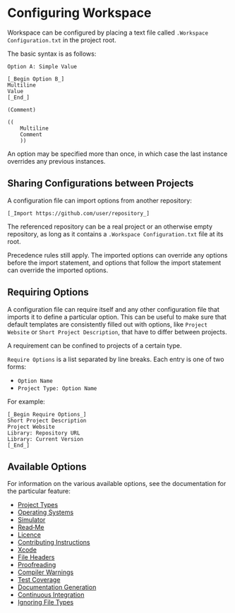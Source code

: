 <!--
 Configuring Workspace.md

 This source file is part of the Workspace open source project.
 https://github.com/SDGGiesbrecht/Workspace#workspace

 Copyright ©2017–2018 Jeremy David Giesbrecht and the Workspace project contributors.

 Soli Deo gloria.

 Licensed under the Apache Licence, Version 2.0.
 See http://www.apache.org/licenses/LICENSE-2.0 for licence information.
 -->

# Configuring Workspace

Workspace can be configured by placing a text file called `.Workspace Configuration.txt` in the project root.

The basic syntax is as follows:

```text
Option A: Simple Value

[_Begin Option B_]
Multiline
Value
[_End_]

(Comment)

((
    Multiline
    Comment
    ))
```

An option may be specified more than once, in which case the last instance overrides any previous instances.

## Sharing Configurations between Projects

A configuration file can import options from another repository:

```text
[_Import https://github.com/user/repository_]
```

The referenced repository can be a real project or an otherwise empty repository, as long as it contains a `.Workspace Configuration.txt` file at its root.

Precedence rules still apply. The imported options can override any options before the import statement, and options that follow the import statement can override the imported options.

## Requiring Options

A configuration file can require itself and any other configuration file that imports it to define a particular option. This can be useful to make sure that default templates are consistently filled out with options, like `Project Website` or `Short Project Description`, that have to differ between projects.

A requirement can be confined to projects of a certain type.

`Require Options` is a list separated by line breaks. Each entry is one of two forms:

- `Option Name`
- `Project Type: Option Name`

For example:

```text
[_Begin Require Options_]
Short Project Description
Project Website
Library: Repository URL
Library: Current Version
[_End_]
```

## Available Options

For information on the various available options, see the documentation for the particular feature:

- [Project Types](Project%20Types.md)
- [Operating Systems](Operating%20Systems.md)
- [Simulator](Simulator.md)
- [Read‐Me](Read‐Me.md)
- [Licence](Licence.md)
- [Contributing Instructions](Contributing%20Instructions.md)
- [Xcode](Xcode.md)
- [File Headers](File%20Headers.md)
- [Proofreading](Proofreading.md)
- [Compiler Warnings](Compiler%20Warnings.md)
- [Test Coverage](Test%20Coverage.md)
- [Documentation Generation](Documentation%20Generation.md)
- [Continuous Integration](Continuous%20Integration.md)
- [Ignoring File Types](Ignoring%20File%20Types.md)
